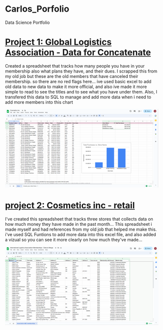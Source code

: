 # Carlos_Porfolio
Data Science Portfolio

# [Project 1: Global Logistics Association - Data for Concatenate](https://github.com/WolfSyn/Carlos_Porfolio)
  Created a spreadsheet that tracks how many people you have in your membership also what plans they have, and their dues. 
  I scrapped this from my old job but these are the old members that have canceled their membership. so there are no red flags here...
  ive used basic excel to add old data to new data to make it more official, and also ive made it more simple to read to see the titles and to see what you have 
  under them. 
  Also, I transfered this data to SQL to manage and add more data when i need to add more members into this chart

![](https://github.com/WolfSyn/Carlos_Porfolio/blob/main/excelimage1.png) 

# [project 2: Cosmetics inc - retail](https://github.com/WolfSyn/Carlos_Porfolio) 
I've created this spreadsheet that tracks three stores that collects data on how much money they have made in the past month...
This spreadsheet i made myself and had references from my old job that helped me make this. 
i've used SQL Funtions to add more data into this excel file, and also added a vizual so you can see it more clearly on how much they've made...

![](https://github.com/WolfSyn/Carlos_Porfolio/blob/main/excelimage2.png)
